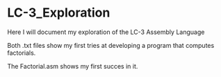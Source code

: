 # LC-3_Exploration
Here I will document my exploration of the LC-3 Assembly Language

Both .txt files show my first tries at developing a program that computes factorials.

The Factorial.asm shows my first succes in it.
